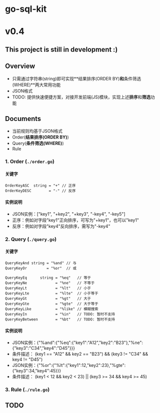 # go-sql-kit

# v0.4

## This project is still in development :)

## Overview

* 只需通过字符串(string)即可实现**结果排序(ORDER BY)**和**条件筛选(WHERE)**两大常用功能
* JSON格式
* TODO: 提供快速便捷方案，对接开发前端(JS)模块，实现上述**排序**和**筛选**功能

## Documents

* 当前规则均基于JSON格式
* Order(**结果排序(ORDER BY)**)
* Query(**条件筛选(WHERE)**)
* Rule

### 1. Order (`./order.go`)

#### 关键字

```golang
OrderKeyASC  string = "+" // 正序
OrderKeyDESC        = "-" // 反序
```

#### 实例说明

* JSON实例：["key1", "+key2", "+key3", "-key4", "-key5"]
* 正序：例如对字段"key1"正向排序，可写为"+key1"，也可以"key1"
* 反序：例如对字段"key4"反向排序，需写为"-key4"

### 2. Query (`./query.go`)

#### 关键字

```golang
QueryKeyAnd string = "%and" // 与
QueryKeyOr         = "%or"  // 或
```

```golang
QueryKeyEq      string = "%eq"   // 等于
QueryKeyNe             = "%ne"   // 不等于
QueryKeyLt             = "%lt"   // 小于
QueryKeyLte            = "%lte"  // 小于等于
QueryKeyGt             = "%gt"   // 大于
QueryKeyGte            = "%gte"  // 大于等于
QueryKeyLike           = "%like" // 模糊搜索
QueryKeyIn             = "%in"   // TODO: 暂时不支持
QueryKeyBetween        = "%bt"   // TODO: 暂时不支持
```

#### 实例说明

* JSON实例：{"%and":{"%eq":{"key1":"A12","key2":"B23"},"%ne":{"key3":"C34","key4":"D45"}}}
* 条件描述： (key1 == "A12" && key2 == "B23") && (key3 != "C34" && key4 != "D45")
* JSON实例：{"%or":{"%lt":{"key1":12,"key2":23},"%gte":{"key3":34,"key4":45}}}
* 条件描述： (key1 < 12 && key2 < 23) || (key3 >= 34 && key4 >= 45)

### 3. Rule (`./rule.go`)

## TODO
